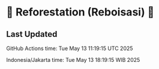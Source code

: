 
# 🌳 Reforestation (Reboisasi) 🌲

## Last Updated

GitHub Actions time: Tue May 13 11:19:15 UTC 2025

Indonesia/Jakarta time: Tue May 13 18:19:15 WIB 2025
